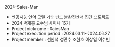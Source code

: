 2024-Saies-Man

- 인공지능 언어 모델 기반 펀드 불완전판매 진단 프로젝트
- 2024 박재홍 교수님 세미나 16기
- Project nickname : SaiesMan
- Project execution period : 2024.03.11~2024.06.27
- Project member : 선헌석 성민수 조현호 이상엽 이수빈


